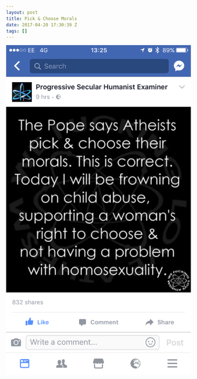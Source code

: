 ```yaml
---
layout: post
title: Pick & Choose Morals
date: 2017-04-20 17:30:39 Z
tags: []
---
```

![](/media/2017/04/159795395370.png)
